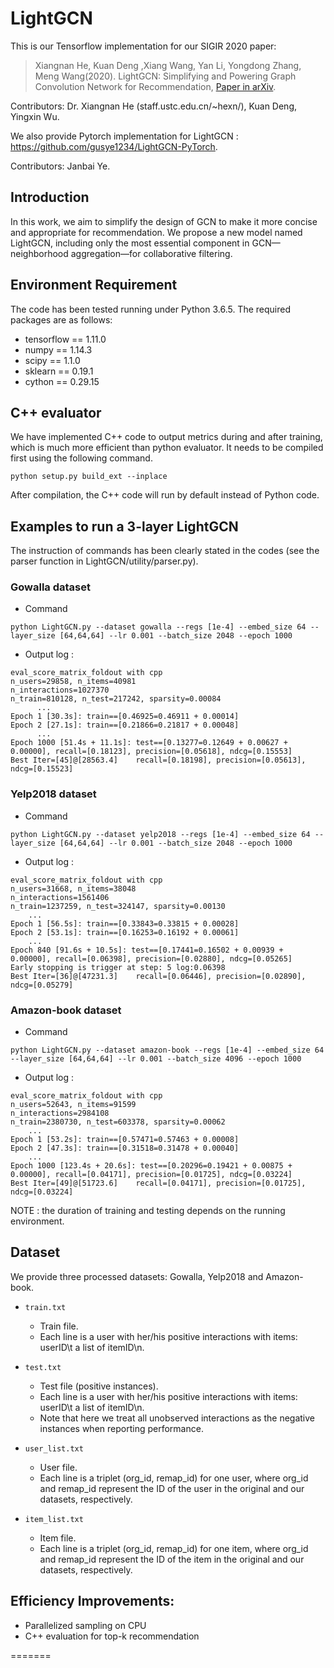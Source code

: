 # LightGCN
This is our Tensorflow implementation for our SIGIR 2020 paper:

>Xiangnan He, Kuan Deng ,Xiang Wang, Yan Li, Yongdong Zhang, Meng Wang(2020). LightGCN: Simplifying and Powering Graph Convolution Network for Recommendation, [Paper in arXiv](https://arxiv.org/abs/2002.02126).

Contributors: Dr. Xiangnan He (staff.ustc.edu.cn/~hexn/), Kuan Deng, Yingxin Wu.

We also provide Pytorch implementation for LightGCN : https://github.com/gusye1234/LightGCN-PyTorch. 

Contributors: Janbai Ye.

## Introduction
In this work, we aim to simplify the design of GCN to make it more concise and appropriate for recommendation. We propose a new model named LightGCN, including only the most essential component in GCN—neighborhood aggregation—for collaborative filtering.

## Environment Requirement
The code has been tested running under Python 3.6.5. The required packages are as follows:
* tensorflow == 1.11.0
* numpy == 1.14.3
* scipy == 1.1.0
* sklearn == 0.19.1
* cython == 0.29.15
## C++ evaluator
We have implemented C++ code to output metrics during and after training, which is much more efficient than python evaluator. It needs to be compiled first using the following command. 
```
python setup.py build_ext --inplace
```
After compilation, the C++ code will run by default instead of Python code.

## Examples to run a 3-layer LightGCN
The instruction of commands has been clearly stated in the codes (see the parser function in LightGCN/utility/parser.py).
### Gowalla dataset
* Command
```
python LightGCN.py --dataset gowalla --regs [1e-4] --embed_size 64 --layer_size [64,64,64] --lr 0.001 --batch_size 2048 --epoch 1000
```
* Output log :
```
eval_score_matrix_foldout with cpp
n_users=29858, n_items=40981
n_interactions=1027370
n_train=810128, n_test=217242, sparsity=0.00084
      ...
Epoch 1 [30.3s]: train==[0.46925=0.46911 + 0.00014]
Epoch 2 [27.1s]: train==[0.21866=0.21817 + 0.00048]
      ...
Epoch 1000 [51.4s + 11.1s]: test==[0.13277=0.12649 + 0.00627 + 0.00000], recall=[0.18123], precision=[0.05618], ndcg=[0.15553]
Best Iter=[45]@[28563.4]	recall=[0.18198], precision=[0.05613], ndcg=[0.15523]
```


### Yelp2018 dataset
* Command
```
python LightGCN.py --dataset yelp2018 --regs [1e-4] --embed_size 64 --layer_size [64,64,64] --lr 0.001 --batch_size 2048 --epoch 1000
```
* Output log :
```
eval_score_matrix_foldout with cpp
n_users=31668, n_items=38048
n_interactions=1561406
n_train=1237259, n_test=324147, sparsity=0.00130
    ...
Epoch 1 [56.5s]: train==[0.33843=0.33815 + 0.00028]
Epoch 2 [53.1s]: train==[0.16253=0.16192 + 0.00061]
    ...
Epoch 840 [91.6s + 10.5s]: test==[0.17441=0.16502 + 0.00939 + 0.00000], recall=[0.06398], precision=[0.02880], ndcg=[0.05265]
Early stopping is trigger at step: 5 log:0.06398
Best Iter=[36]@[47231.3]	recall=[0.06446], precision=[0.02890], ndcg=[0.05279]
```
### Amazon-book dataset
* Command
```
python LightGCN.py --dataset amazon-book --regs [1e-4] --embed_size 64 --layer_size [64,64,64] --lr 0.001 --batch_size 4096 --epoch 1000
```
* Output log :
```
eval_score_matrix_foldout with cpp
n_users=52643, n_items=91599
n_interactions=2984108
n_train=2380730, n_test=603378, sparsity=0.00062
    ...
Epoch 1 [53.2s]: train==[0.57471=0.57463 + 0.00008]
Epoch 2 [47.3s]: train==[0.31518=0.31478 + 0.00040]
    ...
Epoch 1000 [123.4s + 20.6s]: test==[0.20296=0.19421 + 0.00875 + 0.00000], recall=[0.04171], precision=[0.01725], ndcg=[0.03224]
Best Iter=[49]@[51723.6]	recall=[0.04171], precision=[0.01725], ndcg=[0.03224]
```
NOTE : the duration of training and testing depends on the running environment.
## Dataset
We provide three processed datasets: Gowalla, Yelp2018 and Amazon-book.
* `train.txt`
  * Train file.
  * Each line is a user with her/his positive interactions with items: userID\t a list of itemID\n.

* `test.txt`
  * Test file (positive instances).
  * Each line is a user with her/his positive interactions with items: userID\t a list of itemID\n.
  * Note that here we treat all unobserved interactions as the negative instances when reporting performance.
  
* `user_list.txt`
  * User file.
  * Each line is a triplet (org_id, remap_id) for one user, where org_id and remap_id represent the ID of the user in the original and our datasets, respectively.
  
* `item_list.txt`
  * Item file.
  * Each line is a triplet (org_id, remap_id) for one item, where org_id and remap_id represent the ID of the item in the original and our datasets, respectively.

## Efficiency Improvements:
  * Parallelized sampling on CPU
  * C++ evaluation for top-k recommendation

=======

